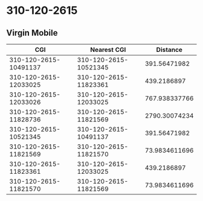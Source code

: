 # 310-120-2615
## Virgin Mobile


| CGI | Nearest CGI | Distance |
|-----|-------------|----------|
| 310-120-2615-10491137 | 310-120-2615-10521345 | 391.56471982 |
| 310-120-2615-12033025 | 310-120-2615-11823361 | 439.2186897 |
| 310-120-2615-12033026 | 310-120-2615-12033025 | 767.938337766 |
| 310-120-2615-11828736 | 310-120-2615-11821569 | 2790.30074234 |
| 310-120-2615-10521345 | 310-120-2615-10491137 | 391.56471982 |
| 310-120-2615-11821569 | 310-120-2615-11821570 | 73.9834611696 |
| 310-120-2615-11823361 | 310-120-2615-12033025 | 439.2186897 |
| 310-120-2615-11821570 | 310-120-2615-11821569 | 73.9834611696 |
